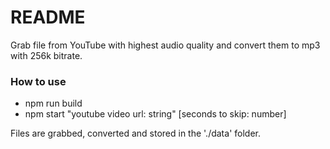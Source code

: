 # README #

Grab file from YouTube with highest audio quality and convert them to mp3 with 256k bitrate.

### How to use ###
* npm run build 
* npm start "youtube video url: string" [seconds to skip: number]

Files are grabbed, converted and stored in the './data' folder.
